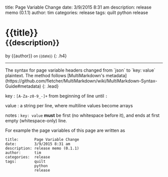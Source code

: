 title:       Page Variable Change
date:        3/9/2015 8:31 am
description: release memo (0.1.1)
author:      tim
categories:  release
tags:        quilt
             python
             release

# {{title}} <br><small>{{description}}</small>
by {{author}} <small>on {{date}}</small>
{: .h4}
****************************************************************************************************************

<div id="post" markdown="1">
The syntax for page variable headers changed from `json`  to `key: value` plaintext. The method follows [MultiMarkdown's metadata](https://github.com/fletcher/MultiMarkdown/wiki/MultiMarkdown-Syntax-Guide#metadata)
{: .lead}

key
:    `[A-Za-z0-9_-]+` from beginning of line until `:`

value
:    a string per line, where multiline values become arrays

notes
:    `key: value` **must** be first (no whitespace before it), and ends at first empty (whitespace-only) line.

For example the page variables of this page are written as
```
title:       Page Variable Change
date:        3/9/2015 8:31 am
description: release memo (0.1.1)
author:      tim
categories:  release
tags:        quilt
             python
             release
    
```
</div>